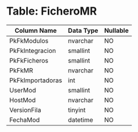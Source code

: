 # Table: FicheroMR

| Column Name | Data Type | Nullable |
|-------------|-----------|----------|
| PkFkModulos | nvarchar | NO |
| PkFkIntegracion | smallint | NO |
| PkFkFicheros | smallint | NO |
| PkFkMR | nvarchar | NO |
| PkFkImportadoras | int | NO |
| UserMod | smallint | NO |
| HostMod | nvarchar | NO |
| VersionFila | tinyint | NO |
| FechaMod | datetime | NO |
